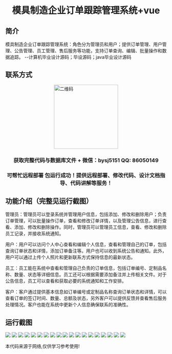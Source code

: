 <p><h1 align="center">模具制造企业订单跟踪管理系统+vue</h1></p>

## 简介
模具制造企业订单跟踪管理系统：角色分为管理员和用户；提供订单管理、用户管理、公告管理、员工管理、售后服务等功能，支持订单查询、编辑、批量操作和数据追踪。    --计算机毕业设计源码；毕设源码；java毕业设计源码


## 联系方式
<img src="https://bs-1329754181.cos.ap-shanghai.myqcloud.com/wx.jpg" alt="二维码" style="display: block; margin: 0 auto;" width="200px">
<p><h3 align="center">获取完整代码与数据库文件 + 微信：bysj5151 QQ: 86050149</h3></p>
<p><h3 align="center">可帮忙远程部署 包运行成功！提供远程部署、修改代码、设计文档指导、代码讲解等服务！</h3></p>

## 功能介绍（完整见运行截图）
管理员：管理员可以登录系统并管理用户信息，包括添加、修改和删除用户；负责订单管理，可以批量操作订单，查看和修改订单详情，以及管理公告信息，进行查看、添加、修改和删除操作。同时，管理员可以管理员工信息，查看、修改和删除员工记录，并接收系统通知。

用户：用户可以访问个人中心查看和编辑个人信息，查看和管理自己的订单，包括查询订单状态和详情，添加订单备注等。用户也可以收到系统公告和通知。此外，用户可以通过上传个人照片和更新联系方式保持信息的最新状态。

员工：员工能在系统中查看和管理自己负责的订单信息，包括订单编号、定制品名称、数量、状态等详细信息。员工还可以根据需要添加备注并上传相关文件。对于公告信息，员工可以查看和获取必要的系统通知和工作安排。

客户：客户通过提供基本信息如订单编号或定制品名称查询订单状态和详情，可以查看订单的签订时间、数量、总额及状态，另外客户可以提供反馈并查看售后服务处理情况。客户也能在系统中更新个人信息确保联系的准确性。


## 运行截图
![](https://bs-1329754181.cos.ap-shanghai.myqcloud.com/ssm/MoldManufacturingOrderTrackingSystem/img/001.jpg)
![](https://bs-1329754181.cos.ap-shanghai.myqcloud.com/ssm/MoldManufacturingOrderTrackingSystem/img/002.jpg)
![](https://bs-1329754181.cos.ap-shanghai.myqcloud.com/ssm/MoldManufacturingOrderTrackingSystem/img/003.jpg)
![](https://bs-1329754181.cos.ap-shanghai.myqcloud.com/ssm/MoldManufacturingOrderTrackingSystem/img/004.jpg)
![](https://bs-1329754181.cos.ap-shanghai.myqcloud.com/ssm/MoldManufacturingOrderTrackingSystem/img/005.jpg)
![](https://bs-1329754181.cos.ap-shanghai.myqcloud.com/ssm/MoldManufacturingOrderTrackingSystem/img/006.jpg)
![](https://bs-1329754181.cos.ap-shanghai.myqcloud.com/ssm/MoldManufacturingOrderTrackingSystem/img/007.jpg)
![](https://bs-1329754181.cos.ap-shanghai.myqcloud.com/ssm/MoldManufacturingOrderTrackingSystem/img/008.jpg)
![](https://bs-1329754181.cos.ap-shanghai.myqcloud.com/ssm/MoldManufacturingOrderTrackingSystem/img/009.jpg)
![](https://bs-1329754181.cos.ap-shanghai.myqcloud.com/ssm/MoldManufacturingOrderTrackingSystem/img/010.jpg)
![](https://bs-1329754181.cos.ap-shanghai.myqcloud.com/ssm/MoldManufacturingOrderTrackingSystem/img/011.jpg)
![](https://bs-1329754181.cos.ap-shanghai.myqcloud.com/ssm/MoldManufacturingOrderTrackingSystem/img/012.jpg)
![](https://bs-1329754181.cos.ap-shanghai.myqcloud.com/ssm/MoldManufacturingOrderTrackingSystem/img/013.jpg)
![](https://bs-1329754181.cos.ap-shanghai.myqcloud.com/ssm/MoldManufacturingOrderTrackingSystem/img/014.jpg)
![](https://bs-1329754181.cos.ap-shanghai.myqcloud.com/ssm/MoldManufacturingOrderTrackingSystem/img/015.jpg)
![](https://bs-1329754181.cos.ap-shanghai.myqcloud.com/ssm/MoldManufacturingOrderTrackingSystem/img/016.jpg)
![](https://bs-1329754181.cos.ap-shanghai.myqcloud.com/ssm/MoldManufacturingOrderTrackingSystem/img/017.jpg)
![](https://bs-1329754181.cos.ap-shanghai.myqcloud.com/ssm/MoldManufacturingOrderTrackingSystem/img/018.jpg)
![](https://bs-1329754181.cos.ap-shanghai.myqcloud.com/ssm/MoldManufacturingOrderTrackingSystem/img/019.jpg)

<p>本代码来源于网络,仅供学习参考使用!</p>
